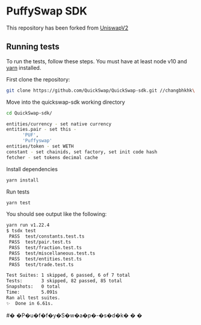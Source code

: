 # PuffySwap SDK

This repository has been forked from [UniswapV2](https://github.com/Uniswap/uniswap-sdk)

## Running tests

To run the tests, follow these steps. You must have at least node v10 and [yarn](https://yarnpkg.com/) installed.

First clone the repository:

```sh
git clone https://github.com/QuickSwap/QuickSwap-sdk.git //changbhkhk\
```

Move into the quickswap-sdk working directory

```sh
cd QuickSwap-sdk/

entities/currency - set native currency
entities.pair - set this -
      'PUF',
      'Puffyswap'
entities/token - set WETH   
constant - set chainids, set factory, set init code hash
fetcher - set tokens decimal cache  
```

Install dependencies


```sh
yarn install
```

Run tests

```sh
yarn test
```

You should see output like the following:

```sh
yarn run v1.22.4
$ tsdx test
 PASS  test/constants.test.ts
 PASS  test/pair.test.ts
 PASS  test/fraction.test.ts
 PASS  test/miscellaneous.test.ts
 PASS  test/entities.test.ts
 PASS  test/trade.test.ts

Test Suites: 1 skipped, 6 passed, 6 of 7 total
Tests:       3 skipped, 82 passed, 85 total
Snapshots:   0 total
Time:        5.091s
Ran all test suites.
✨  Done in 6.61s.
```
#� �P�u�f�f�y�S�w�a�p�-�s�d�k�
�
�
